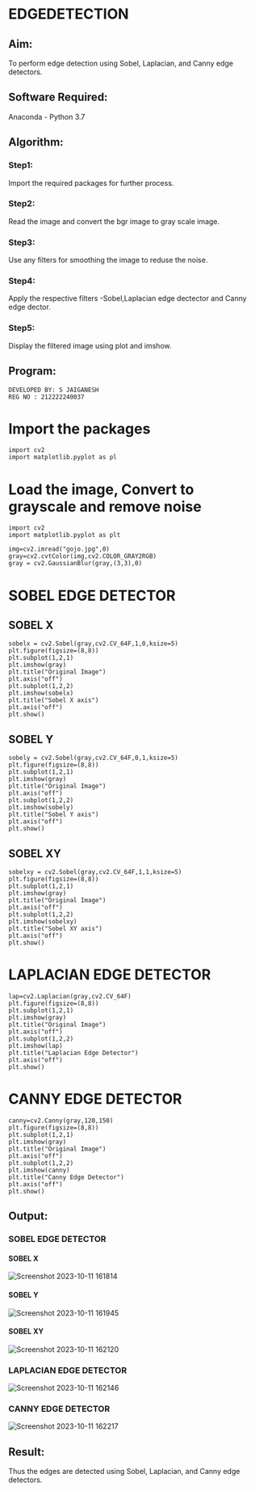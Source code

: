 # EDGEDETECTION

## Aim:
To perform edge detection using Sobel, Laplacian, and Canny edge detectors.

## Software Required:
Anaconda - Python 3.7

## Algorithm:
### Step1:
Import the required packages for further process.
<br>
### Step2:
Read the image and convert the bgr image to gray scale image.
<br>
### Step3:
Use any filters for smoothing the image to reduse the noise.
<br>
### Step4:
Apply the respective filters -Sobel,Laplacian edge dectector and Canny edge dector.
<br>
### Step5:
Display the filtered image using plot and imshow.
<br>

## Program:

```
DEVELOPED BY: S JAIGANESH
REG NO : 212222240037
```
# Import the packages
```
import cv2
import matplotlib.pyplot as pl
```
# Load the image, Convert to grayscale and remove noise
```
import cv2
import matplotlib.pyplot as plt

img=cv2.imread("gojo.jpg",0)
gray=cv2.cvtColor(img,cv2.COLOR_GRAY2RGB)
gray = cv2.GaussianBlur(gray,(3,3),0)
```
# SOBEL EDGE DETECTOR
## SOBEL X
```
sobelx = cv2.Sobel(gray,cv2.CV_64F,1,0,ksize=5)
plt.figure(figsize=(8,8))
plt.subplot(1,2,1)
plt.imshow(gray)
plt.title("Original Image")
plt.axis("off")
plt.subplot(1,2,2)
plt.imshow(sobelx)
plt.title("Sobel X axis")
plt.axis("off")
plt.show()
```
## SOBEL Y
```
sobely = cv2.Sobel(gray,cv2.CV_64F,0,1,ksize=5)
plt.figure(figsize=(8,8))
plt.subplot(1,2,1)
plt.imshow(gray)
plt.title("Original Image")
plt.axis("off")
plt.subplot(1,2,2)
plt.imshow(sobely)
plt.title("Sobel Y axis")
plt.axis("off")
plt.show()
```
## SOBEL XY
```
sobelxy = cv2.Sobel(gray,cv2.CV_64F,1,1,ksize=5)
plt.figure(figsize=(8,8))
plt.subplot(1,2,1)
plt.imshow(gray)
plt.title("Original Image")
plt.axis("off")
plt.subplot(1,2,2)
plt.imshow(sobelxy)
plt.title("Sobel XY axis")
plt.axis("off")
plt.show()
```
# LAPLACIAN EDGE DETECTOR
```
lap=cv2.Laplacian(gray,cv2.CV_64F)
plt.figure(figsize=(8,8))
plt.subplot(1,2,1)
plt.imshow(gray)
plt.title("Original Image")
plt.axis("off")
plt.subplot(1,2,2)
plt.imshow(lap)
plt.title("Laplacian Edge Detector")
plt.axis("off")
plt.show()
```

# CANNY EDGE DETECTOR
```
canny=cv2.Canny(gray,120,150)
plt.figure(figsize=(8,8))
plt.subplot(1,2,1)
plt.imshow(gray)
plt.title("Original Image")
plt.axis("off")
plt.subplot(1,2,2)
plt.imshow(canny)
plt.title("Canny Edge Detector")
plt.axis("off")
plt.show()
```
## Output:
### SOBEL EDGE DETECTOR
#### SOBEL X
![Screenshot 2023-10-11 161814](https://github.com/Yamunaasri/EDGEDETECTION/assets/115707860/e3af0473-36e5-4210-bd65-abe971d19671)

#### SOBEL Y
![Screenshot 2023-10-11 161945](https://github.com/Yamunaasri/EDGEDETECTION/assets/115707860/500d4c4c-5f93-4e7d-ac81-40c4efcc01d1)

#### SOBEL XY
![Screenshot 2023-10-11 162120](https://github.com/Yamunaasri/EDGEDETECTION/assets/115707860/7ec6da2d-9287-457f-b9a1-7d747cc28b33)

### LAPLACIAN EDGE DETECTOR
![Screenshot 2023-10-11 162146](https://github.com/Yamunaasri/EDGEDETECTION/assets/115707860/795fb662-f728-43a8-bad2-2a00fb27ca06)

### CANNY EDGE DETECTOR
![Screenshot 2023-10-11 162217](https://github.com/Yamunaasri/EDGEDETECTION/assets/115707860/dd97f663-2534-4fe2-a6a7-ad60ddefce37)

## Result:
Thus the edges are detected using Sobel, Laplacian, and Canny edge detectors.
